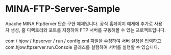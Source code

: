 # MINA-FTP-Server-Sample
Apache MINA FtpServer 단순 구현 예제입니다. 공식 홈페이지 예제에 추가로 사용자 생성, 홈 디렉토리와 포트를 지정하여 FTP 서버를 구동해볼 수 있는 프로젝트입니다.

com / hjow / ftpserver / run / config.xml 파일을 수정하여 서버 설정을 입력하고
com.hjow.ftpserver.run.Console 클래스를 실행하여 서버를 실행할 수 있습니다.